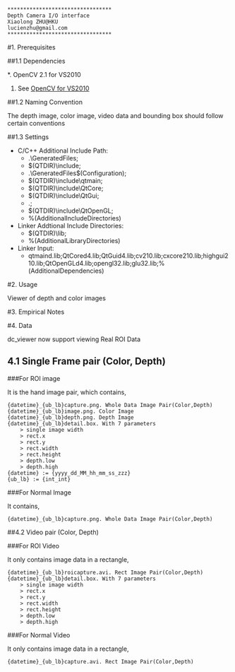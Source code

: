 	*********************************
	Depth Camera I/O interface
	Xiaolong ZHU@HKU
	lucienzhu@gmail.com
	*********************************

#1. Prerequisites

##1.1 Dependencies

*. OpenCV 2.1 for VS2010

1. See [OpenCV for VS2010](http://opencv.willowgarage.com/wiki/VisualC%2B%2B_VS2008)

##1.2 Naming Convention

The depth image, color image, video data and bounding box should follow certain conventions

##1.3 Settings

* C/C++ Additional Include Path: 
	* .\GeneratedFiles;
	* $(QTDIR)\include;
	* .\GeneratedFiles\$(Configuration);
	* $(QTDIR)\include\qtmain;
	* $(QTDIR)\include\QtCore;
	* $(QTDIR)\include\QtGui;
	* .\;
	* $(QTDIR)\include\QtOpenGL;
	* %(AdditionalIncludeDirectories)
* Linker Addtional Include Directories:
	* $(QTDIR)\lib;
	* %(AdditionalLibraryDirectories)
* Linker Input:
	* qtmaind.lib;QtCored4.lib;QtGuid4.lib;cv210.lib;cxcore210.lib;highgui210.lib;QtOpenGLd4.lib;opengl32.lib;glu32.lib;%(AdditionalDependencies)

#2. Usage

Viewer of depth and color images

#3. Empirical Notes

#4. Data

dc_viewer now support viewing Real ROI Data

## 4.1 Single Frame pair (Color, Depth)

###For ROI image

It is the hand image pair, which contains,
	
	{datetime}_{ub_lb}capture.png. Whole Data Image Pair(Color,Depth)
	{datetime}_{ub_lb}image.png. Color Image
	{datetime}_{ub_lb}depth.png. Depth Image
	{datetime}_{ub_lb}detail.box. With 7 parameters
		> single image width
		> rect.x
		> rect.y
		> rect.width
		> rect.height
		> depth.low
		> depth.high
	{datetime} := {yyyy_dd_MM_hh_mm_ss_zzz}
	{ub_lb} := {int_int}

###For Normal Image

It contains,
	
	{datetime}_{ub_lb}capture.png. Whole Data Image Pair(Color,Depth)

##4.2 Video pair (Color, Depth)

###For ROI Video

It only contains image data in a rectangle,

	{datetime}_{ub_lb}roicapture.avi. Rect Image Pair(Color,Depth)
	{datetime}_{ub_lb}detail.box. With 7 parameters
		> single image width
		> rect.x
		> rect.y
		> rect.width
		> rect.height
		> depth.low
		> depth.high

###For Normal Video

It only contains image data in a rectangle,

	{datetime}_{ub_lb}capture.avi. Rect Image Pair(Color,Depth)
